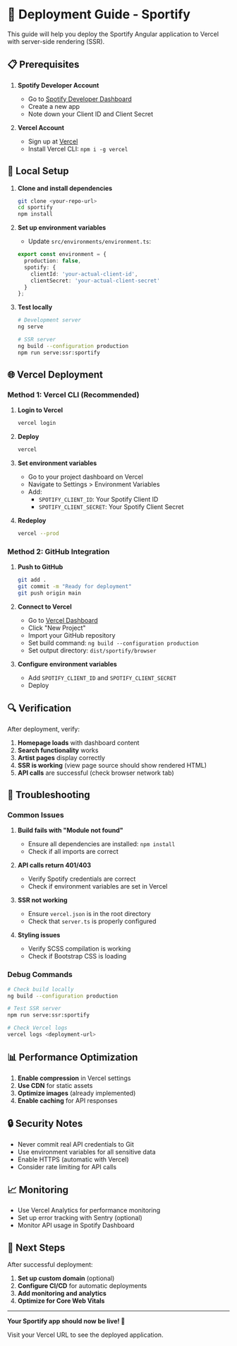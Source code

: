 # 🚀 Deployment Guide - Sportify

This guide will help you deploy the Sportify Angular application to Vercel with server-side rendering (SSR).

## 📋 Prerequisites

1. **Spotify Developer Account**
   - Go to [Spotify Developer Dashboard](https://developer.spotify.com/dashboard)
   - Create a new app
   - Note down your Client ID and Client Secret

2. **Vercel Account**
   - Sign up at [Vercel](https://vercel.com)
   - Install Vercel CLI: `npm i -g vercel`

## 🔧 Local Setup

1. **Clone and install dependencies**
   ```bash
   git clone <your-repo-url>
   cd sportify
   npm install
   ```

2. **Set up environment variables**
   - Update `src/environments/environment.ts`:
   ```typescript
   export const environment = {
     production: false,
     spotify: {
       clientId: 'your-actual-client-id',
       clientSecret: 'your-actual-client-secret'
     }
   };
   ```

3. **Test locally**
   ```bash
   # Development server
   ng serve
   
   # SSR server
   ng build --configuration production
   npm run serve:ssr:sportify
   ```

## 🌐 Vercel Deployment

### Method 1: Vercel CLI (Recommended)

1. **Login to Vercel**
   ```bash
   vercel login
   ```

2. **Deploy**
   ```bash
   vercel
   ```

3. **Set environment variables**
   - Go to your project dashboard on Vercel
   - Navigate to Settings > Environment Variables
   - Add:
     - `SPOTIFY_CLIENT_ID`: Your Spotify Client ID
     - `SPOTIFY_CLIENT_SECRET`: Your Spotify Client Secret

4. **Redeploy**
   ```bash
   vercel --prod
   ```

### Method 2: GitHub Integration

1. **Push to GitHub**
   ```bash
   git add .
   git commit -m "Ready for deployment"
   git push origin main
   ```

2. **Connect to Vercel**
   - Go to [Vercel Dashboard](https://vercel.com/dashboard)
   - Click "New Project"
   - Import your GitHub repository
   - Set build command: `ng build --configuration production`
   - Set output directory: `dist/sportify/browser`

3. **Configure environment variables**
   - Add `SPOTIFY_CLIENT_ID` and `SPOTIFY_CLIENT_SECRET`
   - Deploy

## 🔍 Verification

After deployment, verify:

1. **Homepage loads** with dashboard content
2. **Search functionality** works
3. **Artist pages** display correctly
4. **SSR is working** (view page source should show rendered HTML)
5. **API calls** are successful (check browser network tab)

## 🐛 Troubleshooting

### Common Issues

1. **Build fails with "Module not found"**
   - Ensure all dependencies are installed: `npm install`
   - Check if all imports are correct

2. **API calls return 401/403**
   - Verify Spotify credentials are correct
   - Check if environment variables are set in Vercel

3. **SSR not working**
   - Ensure `vercel.json` is in the root directory
   - Check that `server.ts` is properly configured

4. **Styling issues**
   - Verify SCSS compilation is working
   - Check if Bootstrap CSS is loading

### Debug Commands

```bash
# Check build locally
ng build --configuration production

# Test SSR server
npm run serve:ssr:sportify

# Check Vercel logs
vercel logs <deployment-url>
```

## 📊 Performance Optimization

1. **Enable compression** in Vercel settings
2. **Use CDN** for static assets
3. **Optimize images** (already implemented)
4. **Enable caching** for API responses

## 🔒 Security Notes

- Never commit real API credentials to Git
- Use environment variables for all sensitive data
- Enable HTTPS (automatic with Vercel)
- Consider rate limiting for API calls

## 📈 Monitoring

- Use Vercel Analytics for performance monitoring
- Set up error tracking with Sentry (optional)
- Monitor API usage in Spotify Dashboard

## 🎯 Next Steps

After successful deployment:

1. **Set up custom domain** (optional)
2. **Configure CI/CD** for automatic deployments
3. **Add monitoring and analytics**
4. **Optimize for Core Web Vitals**

---

**Your Sportify app should now be live! 🎉**

Visit your Vercel URL to see the deployed application.
